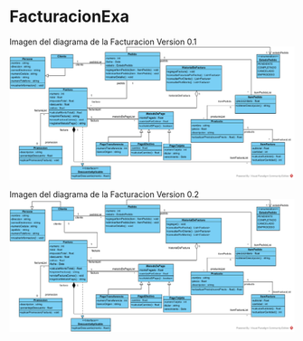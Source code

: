 # FacturacionExa

Imagen del diagrama de la Facturacion Version 0.1
![alt text](FactV0.1-1.png)



Imagen del diagrama de la Facturacion Version 0.2  
![alt text](FaturacionV2-1.png)


